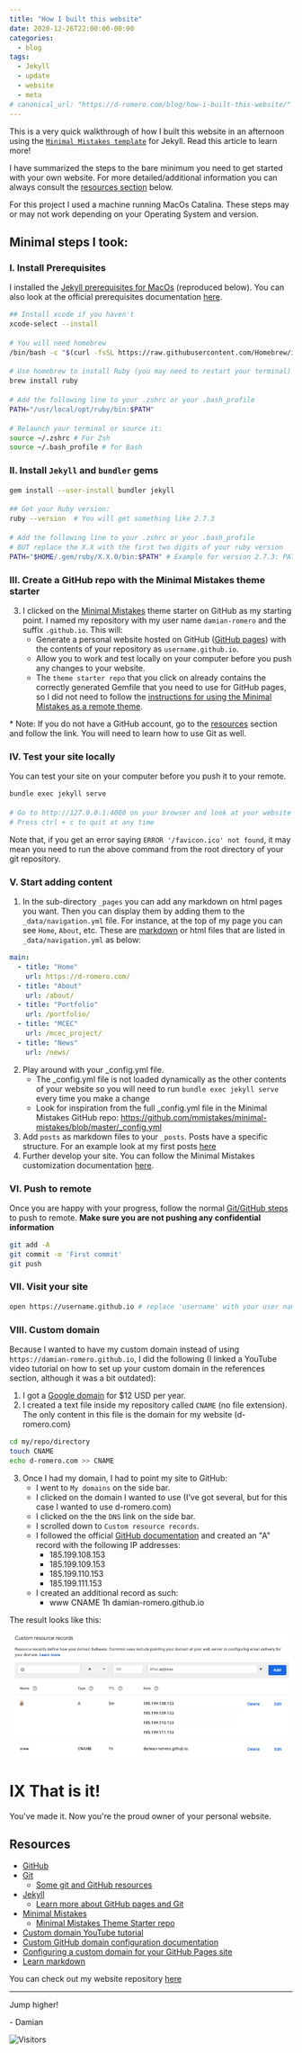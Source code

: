 ```yaml
---
title: "How I built this website"
date: 2020-12-26T22:00:00-00:00
categories:
  - blog
tags:
  - Jekyll
  - update
  - website
  - meta
# canonical_url: "https://d-romero.com/blog/how-i-built-this-website/"
---
```


This is a very quick walkthrough of how I built this website in an afternoon using the [`Minimal Mistakes template`](https://github.com/mmistakes/minimal-mistakes) for Jekyll. Read this article to learn more!

 I have summarized the steps to the bare minimum you need to get started with your own website. For more detailed/additional information you can always consult the [resources section](#resources) below.

For this project I used a machine running MacOs Catalina. These steps may or may not work depending on your Operating System and version.


## Minimal steps I took:


### I. Install Prerequisites

I installed the [Jekyll prerequisites for MacOs](https://jekyllrb.com/docs/installation/macos/) (reproduced below). You can also look at the official prerequisites documentation [here](https://jekyllrb.com/docs/installation/).

```bash
## Install xcode if you haven't
xcode-select --install

# You will need homebrew
/bin/bash -c "$(curl -fsSL https://raw.githubusercontent.com/Homebrew/install/HEAD/install.sh)"

# Use homebrew to install Ruby (you may need to restart your terminal)
brew install ruby

# Add the following line to your .zshrc or your .bash_profile
PATH="/usr/local/opt/ruby/bin:$PATH"

# Relaunch your terminal or source it:
source ~/.zshrc # For Zsh
source ~/.bash_profile # for Bash

```


### II. Install `Jekyll` and `bundler` gems

```bash
gem install --user-install bundler jekyll

## Get your Ruby version:
ruby --version  # You will get something like 2.7.3

# Add the following line to your .zshrc or your .bash_profile
# BUT replace the X.X with the first two digits of your ruby version
PATH="$HOME/.gem/ruby/X.X.0/bin:$PATH" # Example for version 2.7.3: PATH="$HOME/.gem/ruby/2.7.0/bin:$PATH"
```

### III. Create a GitHub repo with the Minimal Mistakes theme starter

3. I clicked on the [Minimal Mistakes](https://github.com/mmistakes/mm-github-pages-starter/generate) theme starter on GitHub as my starting point. I named my repository with my user name `damian-romero` and the suffix `.github.io`. This will:
   - Generate a personal website hosted on GitHub ([GitHub pages](https://jekyllrb.com/docs/github-pages/)) with the contents of your repository as `username.github.io`.
   - Allow you to work and test locally on your computer before you push any changes to your website.
   - The `theme starter repo` that you click on already contains the correctly generated Gemfile that you need to use for GitHub pages, so I did not need to follow the [instructions for using the Minimal Mistakes as a remote theme](https://mmistakes.github.io/minimal-mistakes/docs/quick-start-guide/#remote-theme-method).

\* Note: If you do not have a GitHub account, go to the [resources](#resources) section and follow the link. You will need to learn how to use Git as well. 


### IV. Test your site locally

You can test your site on your computer before you push it to your remote.

```bash
bundle exec jekyll serve

# Go to http://127.0.0.1:4000 on your browser and look at your website
# Press ctrl + c to quit at any time
```
Note that, if you get an error saying `ERROR '/favicon.ico' not found`, it may mean you need to run the above command from the root directory of your git repository.


### V. Start adding content

1. In the sub-directory `_pages` you can add any markdown on html pages you want. Then you can display them by adding them to the `_data/navigation.yml` file. For instance, at the top of my page you can see `Home`, `About`, etc. These are [markdown](https://www.markdownguide.org/basic-syntax/) or html files that are listed in `_data/navigation.yml` as below:

```yml
main:
  - title: "Home"
    url: https://d-romero.com/
  - title: "About"
    url: /about/
  - title: "Portfolio"
    url: /portfolio/
  - title: "MCEC"
    url: /mcec_project/
  - title: "News"
    url: /news/
```
2. Play around with your _config.yml file. 
   - The _config.yml file is not loaded dynamically as the other contents of your website so you will need to run `bundle exec jekyll serve` every time you make a change 
   -  Look for inspiration from the full _config.yml file in the Minimal Mistakes GitHub repo: https://github.com/mmistakes/minimal-mistakes/blob/master/_config.yml
3. Add `posts` as markdown files to your `_posts`. Posts have a specific structure. For an example look at my first posts [here](https://github.com/damian-romero/damian-romero.github.io/blob/master/_posts/2020-12-03-welcome.md)
4. Further develop your site. You can follow the Minimal Mistakes customization documentation [here](https://mmistakes.github.io/minimal-mistakes/docs/configuration/).


### VI. Push to remote

Once you are happy with your progress, follow the normal [Git/GitHub steps](https://docs.github.com/en/free-pro-team@latest/github/using-git/git-workflows) to push to remote. **Make sure you are not pushing any confidential information**

```bash
git add -A
git commit -m 'First commit'
git push
```


### VII. Visit your site

```bash
open https://username.github.io # replace 'username' with your user name
```


### VIII. Custom domain

Because I wanted to have my custom domain instead of using `https://damian-romero.github.io`, I did the following (I linked a YouTube video tutorial on how to set up your custom domain in the references section, although it was a bit outdated):

1. I got a [Google domain](http://domains.google.com/) for $12 USD per year.
2. I created a text file inside my repository called `CNAME` (no file extension). The only content in this file is the domain for my website (d-romero.com)
```bash
cd my/repo/directory
touch CNAME
echo d-romero.com >> CNAME
```
3. Once I had my domain, I had to point my site to GitHub:
   - I went to `My domains` on the side bar.
   - I clicked on the domain I wanted to use (I've got several, but for this case I wanted to use d-romero.com)
   - I clicked on the the `DNS` link on the side bar.
   - I scrolled down to `Custom resource records`.
   - I followed the official [GitHub documentation](https://docs.github.com/en/free-pro-team@latest/github/working-with-github-pages/managing-a-custom-domain-for-your-github-pages-site) and created an "A" record with the following IP addresses:
     - 185.199.108.153
     - 185.199.109.153
     - 185.199.110.153
     - 185.199.111.153
   - I created an additional record as such:
     - www   CNAME   1h   damian-romero.github.io

The result looks like this:

![records](/assets/images/custom-resource-records.png)


# IX That is it!

You've made it. Now you're the proud owner of your personal website.

## Resources

- [GitHub](https://github.com/)
- [Git](https://git-scm.com/)
  - [Some git and GitHub resources](https://github.com/damian-romero/gitflow_toy/blob/develop/resources/useful_links.md)
- [Jekyll](https://jekyllrb.com/)
  - [Learn more about GitHub pages and Git](https://docs.github.com/en/free-pro-team@latest/github/working-with-github-pages/setting-up-a-github-pages-site-with-jekyll)
- [Minimal Mistakes](https://mmistakes.github.io/minimal-mistakes/)
  - [Minimal Mistakes Theme Starter repo](https://github.com/mmistakes/mm-github-pages-starter)
- [Custom domain YouTube tutorial](https://youtu.be/nN6QuNqmAwk?t=234)
- [Custom GitHub domain configuration documentation](https://docs.github.com/en/free-pro-team@latest/github/working-with-github-pages/managing-a-custom-domain-for-your-github-pages-site)
- [Configuring a custom domain for your GitHub Pages site](https://docs.github.com/en/free-pro-team@latest/github/working-with-github-pages/configuring-a-custom-domain-for-your-github-pages-site)
- [Learn markdown](https://www.markdownguide.org/basic-syntax/)

You can check out my website repository [here](https://github.com/damian-romero/damian-romero.github.io)

---

Jump higher!

\- Damian

<!-- Visitor counter -->
<p>
  <img alt="Visitors" src="https://visitor-badge.glitch.me/badge?page_id=damian-romero/damian-romero.github.io/blob/master/_posts/2020-12-26-how-i-built-this-website.md" />
</p>
